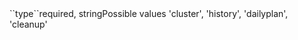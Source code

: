 <tr><td>``type``</td><td>required, string</td><td>Possible values 'cluster', 'history', 'dailyplan', 'cleanup'</td><td></td><td></td></tr>